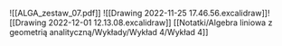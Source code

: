 ![[ALGA_zestaw_07.pdf]]
![[Drawing 2022-11-25 17.46.56.excalidraw]]![[Drawing 2022-12-01 12.13.08.excalidraw]]
[[Notatki/Algebra liniowa z geometrią analityczną/Wykłady/Wykład 4/Wykład 4]]